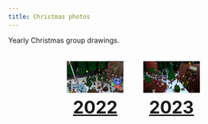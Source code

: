 ```yaml
---
title: Christmas photos
---
```


Yearly Christmas group drawings.

<style>
#cholder {
	display: flex;
}
.linkTo {
	margin: 4px;
	text-align: center;
	padding: 16px;
	img {
		height: 64px;
		width: auto;
	}
	a {
		font-weight: bold;
		font-size: 250%;
	}
	border: var(--border);
}
</style>

<div id="cholder">
	<div class="linkTo" style="margin-left:auto;">
		<a href="2022"><img src="2022_small.png"></a><br>
		<a href="2022">2022</a>
	</div>
	<div class="linkTo" style="margin-right:auto;">
		<a href="2023"><img src="2023_small.png"></a><br>
		<a href="2023">2023</a>
	</div>
</div>